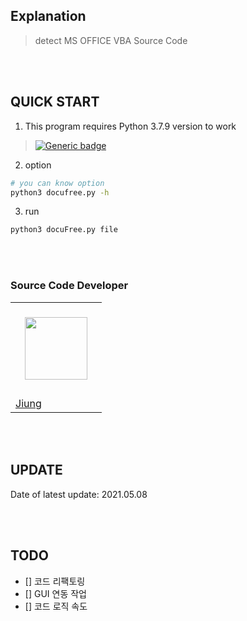 ## Explanation

> detect MS OFFICE VBA Source Code 

<br><br>

## QUICK START

1. This program requires Python 3.7.9 version to work

> [![Generic badge](https://img.shields.io/badge/python3-v3.7.9-BLUE.svg)](https://www.python.org/downloads/release/python-379/)

2. option

```bash
# you can know option 
python3 docufree.py -h
```


3. run 

```bash
python3 docuFree.py file
```


<br><br>

### Source Code Developer


<table>
    <tr>
        <td align="center" width="130px" height="150px">
            <a href="https://github.com/hanjiung"><img height="100px" width="100px" src="https://avatars.githubusercontent.com/u/51845043?v=4" /></a>
            <br /> 
        </td>
    <tr>
      <td>
            <a href="https://github.com/wooongdev">Jiung</a>
      </td>
  </tr>

</table>

<br><br>

## UPDATE

Date of latest update: 2021.05.08

<br><br>

## TODO
- [] 코드 리팩토링
- [] GUI 연동 작업
- [] 코드 로직 속도
